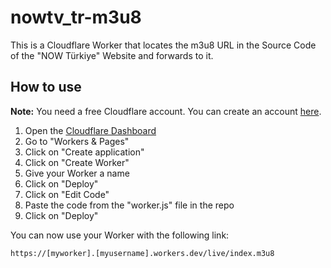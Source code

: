 # nowtv_tr-m3u8
This is a Cloudflare Worker that locates the m3u8 URL in the Source Code of the "NOW Türkiye" Website and forwards to it.

## How to use

**Note:** You need a free Cloudflare account.
You can create an account [here](https://dash.cloudflare.com/sign-up).

1. Open the [Cloudflare Dashboard](https://dash.cloudflare.com/)
2. Go to "Workers & Pages"
3. Click on "Create application"
4. Click on "Create Worker"
5. Give your Worker a name
6. Click on "Deploy"
7. Click on "Edit Code"
8. Paste the code from the "worker.js" file in the repo
9. Click on "Deploy"

You can now use your Worker with the following link: 

    https://[myworker].[myusername].workers.dev/live/index.m3u8
